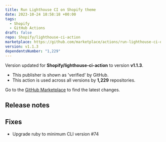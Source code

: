 ```yaml
---
title: Run Lighthouse CI on Shopify theme
date: 2023-10-24 18:58:18 +00:00
tags:
  - Shopify
  - GitHub Actions
draft: false
repo: Shopify/lighthouse-ci-action
marketplace: https://github.com/marketplace/actions/run-lighthouse-ci-on-shopify-theme
version: v1.1.3
dependentsNumber: "1,229"
---
```



Version updated for **Shopify/lighthouse-ci-action** to version **v1.1.3**.
- This publisher is shown as 'verified' by GitHub.
- This action is used across all versions by **1,229** repositories.

Go to the [GitHub Marketplace](https://github.com/marketplace/actions/run-lighthouse-ci-on-shopify-theme) to find the latest changes.

## Release notes

## Fixes

- Upgrade ruby to minimum CLI version #74
